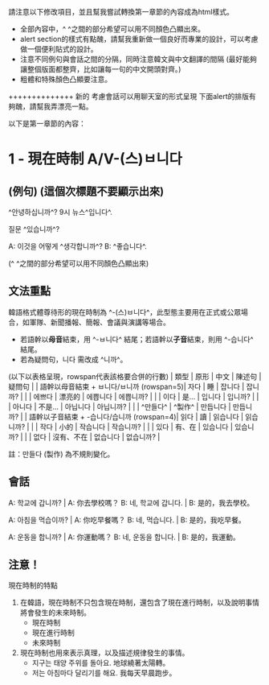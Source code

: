 請注意以下修改項目，並且幫我嘗試轉換第一章節的內容成為html樣式。
- 全部內容中，^ ^之間的部分希望可以用不同顏色凸顯出來。
- alert section的樣式有點醜，請幫我重新做一個良好而專業的設計，可以考慮做一個便利貼式的設計。
- 注意不同例句與會話之間的分隔，同時注意韓文與中文翻譯的間隔 (最好能夠讓整個版面都整齊，比如讓每一句的中文開頭對齊。)
- 粗體和特殊顏色凸顯要注意。

++++++++++++++
新的 考慮會話可以用聊天室的形式呈現
下面alert的排版有夠醜，請幫我弄漂亮一點。

以下是第一章節的內容：


# 1 - 現在時制 A/V-(스)ㅂ니다

## (例句) (這個次標題不要顯示出來)

^안녕하십니까^?
9시 뉴스^입니다^.

질문 ^있습니까^?

A: 이것을 어떻게 ^생각합니까^?
B: ^좋습니다^.

(^ ^之間的部分希望可以用不同顏色凸顯出來)

## 文法重點

韓語格式體尊待形的現在時制為 ^-(스)ㅂ니다^，此型態主要用在正式或公眾場合，如軍隊、新聞播報、簡報、會議與演講等場合。
- 若語幹以**母音**結束，用 ^-ㅂ니다^ 結尾；若語幹以**子音**結束，則用 ^-습니다^ 結尾。
- 若為疑問句，니다 需改成 ^니까^。

(以下以表格呈現，rowspan代表該格要合併的行數)
| 類型 | 原形 | 中文 | 陳述句 | 疑問句 | 
| 語幹以母音結束 + ㅂ니다/ㅂ니까 (rowspan=5)| 자다 | 睡 | 잡니다 | 잡니까? |
|  | 에쁘다 | 漂亮的 | 에쁩니다 | 에쁩니까? |
|  | 이다 | 是... | 입니다 | 입니까? |
|  | 아니다 | 不是... | 아닙니다 | 아닙니까? |
|  | ^만들다^ | ^製作^ | 만듭니다 | 만듭니까? |
| 語幹以子音結束 + -습니다/습니까 (rowspan=4)| 읽다 | 讀 | 읽습니다 | 읽습니까? |
|  | 작다 | 小的 | 작습니다 | 작습니까? |
|  | 있다 | 有、在 | 있습니다 | 있습니까? |
|  | 없다 | 沒有、不在 | 없습니다 | 없습니까? |

註：만들다 (製作) 為不規則變化。

## 會話

A: 학교에 갑니까?		| A: 你去學校嗎？
B: 네, 학교에 갑니다.	| B: 是的，我去學校。

A: 아침을 먹습이까?		| A: 你吃早餐嗎？
B: 네, 먹습니다.		| B: 是的，我吃早餐。

A: 운동을 합니까?		| A: 你運動嗎？
B: 네, 운동을 합니다.	| B: 是的，我運動。

## 注意！

現在時制的特點
1. 在韓語，現在時制不只包含現在時制，還包含了現在進行時制，以及說明事情將會發生的未來時制。
	- 現在時制
	- 現在進行時制
	- 未來時制
2. 現在時制也用來表示真理，以及描述規律發生的事情。
	- 지구는 태양 주위를 돌아요. 地球繞著太陽轉。
	- 저는 아침마다 달리기를 해요. 我每天早晨跑步。


